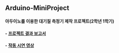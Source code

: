 ## Arduino-MiniProject
#### 아두이노를 이용한 대기질 측정기 제작 프로젝트(2학년 1학기)

#### - <a href="https://url.kr/oev387">프로젝트 결과 보고서</a>
#### - <a href="https://youtu.be/HkTxk0hOSJo">작동 시연 영상</a>
